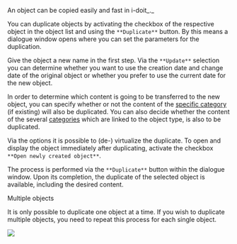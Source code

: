 An object can be copied easily and fast in i-doit_._

You can duplicate objects by activating the checkbox of the respective object in the object list and using the `**Duplicate**` button. By this means a dialogue window opens where you can set the parameters for the duplication.

Give the object a new name in the first step. Via the `**Update**` selection you can determine whether you want to use the creation date and change date of the original object or whether you prefer to use the current date for the new object.

In order to determine which content is going to be transferred to the new object, you can specify whether or not the content of the [specific category](/display/en/Glossary) (if existing) will also be duplicated. You can also decide whether the content of the several [categories](/display/en/Glossary) which are linked to the object type, is also to be duplicated.

Via the options it is possible to (de-) virtualize the duplicate. To open and display the object immediately after duplicating, activate the checkbox `**Open newly created object**`.

The process is performed via the `**Duplicate**` button within the dialogue window. Upon its completion, the duplicate of the selected object is available, including the desired content.

Multiple objects

It is only possible to duplicate one object at a time. If you wish to duplicate multiple objects, you need to repeat this process for each single object.

![](/download/attachments/38764549/dupe.gif?version=1&modificationDate=1631791614051&api=v2&effects=drop-shadow)